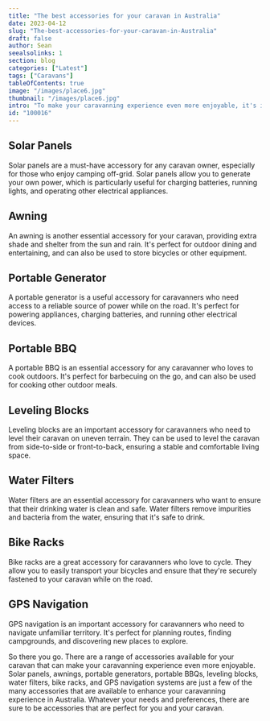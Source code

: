 ```yaml
---
title: "The best accessories for your caravan in Australia"
date: 2023-04-12
slug: "The-best-accessories-for-your-caravan-in-Australia"
draft: false
author: Sean
seealsolinks: 1
section: blog
categories: ["Latest"]
tags: ["Caravans"]
tableOfContents: true
image: "/images/place6.jpg"
thumbnail: "/images/place6.jpg"
intro: "To make your caravanning experience even more enjoyable, it's important to have the right accessories."
id: "100016"
---
```


## Solar Panels

Solar panels are a must-have accessory for any caravan owner, especially for those who enjoy camping off-grid. Solar panels allow you to generate your own power, which is particularly useful for charging batteries, running lights, and operating other electrical appliances.

## Awning

An awning is another essential accessory for your caravan, providing extra shade and shelter from the sun and rain. It's perfect for outdoor dining and entertaining, and can also be used to store bicycles or other equipment.

## Portable Generator

A portable generator is a useful accessory for caravanners who need access to a reliable source of power while on the road. It's perfect for powering appliances, charging batteries, and running other electrical devices.

## Portable BBQ

A portable BBQ is an essential accessory for any caravanner who loves to cook outdoors. It's perfect for barbecuing on the go, and can also be used for cooking other outdoor meals.

## Leveling Blocks

Leveling blocks are an important accessory for caravanners who need to level their caravan on uneven terrain. They can be used to level the caravan from side-to-side or front-to-back, ensuring a stable and comfortable living space.

## Water Filters

Water filters are an essential accessory for caravanners who want to ensure that their drinking water is clean and safe. Water filters remove impurities and bacteria from the water, ensuring that it's safe to drink.

## Bike Racks

Bike racks are a great accessory for caravanners who love to cycle. They allow you to easily transport your bicycles and ensure that they're securely fastened to your caravan while on the road.

## GPS Navigation

GPS navigation is an important accessory for caravanners who need to navigate unfamiliar territory. It's perfect for planning routes, finding campgrounds, and discovering new places to explore.

So there you go. There are a range of accessories available for your caravan that can make your caravanning experience even more enjoyable. Solar panels, awnings, portable generators, portable BBQs, leveling blocks, water filters, bike racks, and GPS navigation systems are just a few of the many accessories that are available to enhance your caravanning experience in Australia. Whatever your needs and preferences, there are sure to be accessories that are perfect for you and your caravan.
